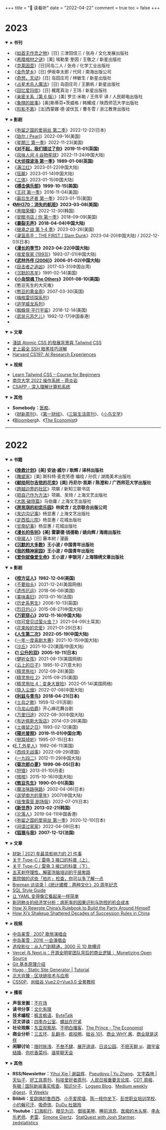+++
title = "🎡 读看听"
date = "2022-04-22"
comment = true
toc = false
+++

# 2023

<details open>
  <summary><b>» 书刊</b></summary>

- 《[如首无作祟之物](https://book.douban.com/subject/6249670/)》[日] 三津田信三 / 张舟 / 文化发展出版社
- 《[希腊棺材之谜](https://book.douban.com/subject/26941500/)》[美] 埃勒里·奎因 / 王敬之 / 新星出版社
- 《[克莱因壶](https://book.douban.com/subject/33658616/)》[日]冈岛二人 / 张舟 / 化学工业出版社
- 《[金色梦乡](https://book.douban.com/subject/26864984/)》[日] 伊坂幸太郎 / 代珂 / 南海出版公司
- 《[奇想，天动](https://book.douban.com/subject/23780806/)》[日] 岛田庄司 / 林敏生 / 新星出版社
- 《[占星术杀人魔法](https://book.douban.com/subject/10740776/)》[日] 岛田庄司 / 王鹏帆 / 新星出版社
- 《[回忆爱玛侬](https://book.douban.com/subject/26916149/)》[日] 梶尾真治 / 王玮 / 新星出版社
- 《[亲密关系（第 6 版）](https://book.douban.com/subject/26585065/)》[美] 罗兰·米勒 / 王伟平 译 / 人民邮电出版社
- 《[象棋的故事](https://book.douban.com/subject/24700640/)》[奥]斯蒂芬•茨威格 / 韩耀成 / 陕西师范大学出版社
- 《[形影不离](https://book.douban.com/subject/35713872/)》[法]西蒙娜·德·波伏瓦 / 曹冬雪 / 浙江教育出版社

</details>

<details open>
  <summary><b>» 影剧</b></summary>

- 《[弥留之国的爱丽丝 第二季](https://movie.douban.com/subject/35300122/)》2022-12-22(日本)
- 《[珀尔 / Pearl](https://movie.douban.com/subject/35801819/)》2022-09-16(美国)
- 《[星期三 第一季](https://movie.douban.com/subject/35364243/)》2022-11-23(美国)
- **《[对不起，我们错过了你](https://movie.douban.com/subject/30209084/)》2019-11-01(英国)**
- 《[风味人间 4·谷物星球](https://movie.douban.com/subject/35686327/)》2022-11-24(中国大陆)
- **《[大侦探波洛 第一季](https://movie.douban.com/subject/2030879/)》1989-01-08(英国)**
- 《[满江红](https://movie.douban.com/subject/35766491/)》2023-01-22(中国大陆)
- 《[狂飙](https://movie.douban.com/subject/35465232/)》2023-01-14(中国大陆)
- 《[三体](https://movie.douban.com/subject/26647087/)》2023-01-15(中国大陆)
- **《[搏击俱乐部](https://movie.douban.com/subject/1292000/)》1999-10-15(美国)**
- 《[王冠 第一季](https://movie.douban.com/subject/26427152/)》2016-11-04(美国)
- 《[最后生还者 第一季](https://movie.douban.com/subject/25848328/)》2023-01-15(美国)
- **《[MH370：消失的航班](https://movie.douban.com/subject/36247626/)》2023-03-08(美国)**
- 《[黑暗荣耀](https://movie.douban.com/subject/35314632/)》2022-12-30(韩国)
- 《[安眠书店 / 你 第一季](https://movie.douban.com/subject/26955946/)》2018-09-09(美国)
- **《[暴裂无声](https://movie.douban.com/subject/26647117/)》2018-04-04(中国大陆)**
- 《[继承之战 第 1-4 季](https://movie.douban.com/subject/35638422/)》2023-03-26(美国)
- 《[灌篮高手：THE FIRST / Slam Dunk](https://movie.douban.com/subject/35315950/)》2023-04-20(中国大陆) / 2022-12-03(日本)
- **《[漫长的季节](https://movie.douban.com/subject/35588177/)》2023-04-22(中国大陆)**
- 《[我爱我家 (1993)](https://movie.douban.com/subject/3901388/)》1993-07-01(中国大陆)
- **《[武林外传 (2006)](https://movie.douban.com/subject/3882715/)》2006-01-02(中国大陆)**
- 《[目击者之追凶](https://movie.douban.com/subject/11600078/)》2017-03-31(中国台湾)
- 《[沉默的羔羊](https://movie.douban.com/subject/1293544/)》1991-02-14(美国)
- **《[小岛惊魂 The Others](https://movie.douban.com/subject/1301459/)》2001-08-10(美国)**
- 《憨豆先生的大灾难》
- 《[憨豆的黄金周](https://movie.douban.com/subject/1301459/)》2007-03-30(英国)
- 《[梅格雷侦探系列](https://www.douban.com/doulist/122864803/)》
- 《[逃学威龙系列](https://movie.douban.com/subject/1302090/)》
- 《[蜘蛛侠·平行宇宙](https://movie.douban.com/subject/26374197/)》2018-12-14(美国)
- 《[武状元苏乞儿](https://movie.douban.com/subject/1297863/)》1992-12-17(中国香港)
-

</details>

<details open>
  <summary><b>» 文章</b></summary>

- [淺談 Atomic CSS 的發展背景與 Tailwind CSS](https://blog.huli.tw/2022/05/23/atomic-css-and-tailwind-css/)
- [史上最全 SSH 暗黑技巧详解](https://plantegg.github.io/2019/06/02/%E5%8F%B2%E4%B8%8A%E6%9C%80%E5%85%A8_SSH_%E6%9A%97%E9%BB%91%E6%8A%80%E5%B7%A7%E8%AF%A6%E8%A7%A3--%E6%94%B6%E8%97%8F%E4%BF%9D%E5%B9%B3%E5%AE%89/)
- [Harvard CS197: AI Research Experiences](https://docs.google.com/document/d/1uvAbEhbgS_M-uDMTzmOWRlYxqCkogKRXdbKYYT98ooc)

</details>

<details open>
  <summary><b>» 视频</b></summary>

- [Learn Tailwind CSS – Course for Beginners](https://www.youtube.com/watch?v=ft30zcMlFao)
- [南京大学 2022 操作系统 - 蒋炎岩](https://www.bilibili.com/video/BV1Cm4y1d7Ur)
- [CSAPP - 深入理解计算机系统](https://space.bilibili.com/354767108/channel/collectiondetail?sid=373847&ctype=0 "九曲阑干")

</details>

<details open>
  <summary><b>» 其他</b></summary>

- **Somebody：**[医痴](https://www.youtube.com/channel/UCR2f5HSx_E06HK6LzSzQQ5g/videos)、
- 《[财新周刊](https://weekly.caixin.com/)》、《[第一财经](https://www.cbnweek.com/#/read)》、《[三联生活周刊](https://www.lifeweek.com.cn/)》、《[小鸟文学](https://apps.apple.com/cn/app/%e5%b0%8f%e9%b8%9f%e6%96%87%e5%ad%a6/id1541992205?mt=8)》
- 《[Bloomberg](https://www.bloomberg.com)》、《[The Economist](https://www.economist.com/)》

</details>

---

# 2022

<details open>
  <summary><b>» 书籍</b></summary>

- **《[挽救计划](https://book.douban.com/subject/35494160/)》[美] 安迪·威尔 / 耿辉 / 译林出版社**
- 《[雕塑家](https://book.douban.com/subject/34978160/)》[美] 斯科特·麦克劳德 编绘 / 孙侃 / 湖南美术出版社
- **《[献给阿尔吉侬的花束](https://book.douban.com/subject/26362836/)》[美] 丹尼尔·凯斯 / 陈澄和 / 广西师范大学出版社**
- 《[跨越边界的社区](https://book.douban.com/subject/1051928/)》项飙 / 新知三联书店
- 《[把自己作为方法](https://book.douban.com/subject/35092383/)》项飙、吴琦 / 上海文艺出版社
- 《[大医·破晓篇](https://book.douban.com/subject/36069426/)》马伯庸 / 上海文艺出版社
- **《[房思琪的初恋乐园](https://book.douban.com/subject/27614904/)》林奕含 / 北京联合出版公司**
- 《[夹边沟记事](https://book.douban.com/subject/1072777/)》杨显惠 / 上海文艺出版社
- 《[定西孤儿院](https://book.douban.com/subject/26671188/)》杨显惠 / 花城出版社
- 《[甘南纪事](https://book.douban.com/subject/6840152/)》杨显惠 / 花城出版社
- **《[漫长的告别](https://book.douban.com/subject/30316475/)》[美] 雷蒙德·钱德勒 / 姚向辉 / 海南出版社**
- 《[电锯人](https://chainsaw-man.fandom.com/zh/wiki/%E7%94%B5%E9%94%AF%E4%BA%BA_Wiki?variant=zh)》[日] 藤本树 / 漫画
- **《[沉默的大多数](https://book.douban.com/subject/1054685/)》王小波 / 中国青年出版社**
- **《[我的精神家园](https://book.douban.com/subject/27156834/)》王小波 / 中国青年出版社**
- **《[爱你就像爱生命](https://book.douban.com/subject/3071717/)》王小波 / 李银河 / 上海锦绣文章出版社**

</details>

<details open>
  <summary><b>» 影剧</b></summary>

- **《[控方证人](https://movie.douban.com/subject/5294851/)》1982-12-04(美国)**
- 《[不要抬头](https://movie.douban.com/subject/34884712/)》2021-12-24(美国网络)
- 《[遗传厄运](https://movie.douban.com/subject/27621727/)》2018-06-08(美国)
- 《[美味毒妇](https://movie.douban.com/subject/20397453/)》2013-01-16(法国)
- 《[历史系男生](https://movie.douban.com/subject/1871817/)》2006-10-13(英国)
- 《[烈日灼心](https://movie.douban.com/subject/24719063/)》2015-08-27(中国大陆)
- **《[万箭穿心](https://movie.douban.com/subject/10537853/)》2012-11-16(中国大陆)**
- 《[你可曾见过萤火虫？](https://movie.douban.com/subject/35412350/)》2021-04-09(土耳其)
- 《[花束般的恋爱](https://movie.douban.com/subject/34874432/)》2021-01-29(日本)
- **《[人生第二次](https://movie.douban.com/subject/35664467/)》2022-05-19(中国大陆)**
- 《[一年一度喜剧大赛](https://movie.douban.com/subject/35467072/)》2021-10-15(中国大陆)
- 《[沙丘](https://movie.douban.com/subject/3001114/)》2021-10-22(美国/中国大陆)
- **《[1 公升的泪](https://movie.douban.com/subject/1436900/)》2005-10-11(日本)**
- 《[健听女孩](https://movie.douban.com/subject/35048413/)》2021-08-13(美国网络)
- 《[云上的日子](https://movie.douban.com/subject/1291558/)》1995-10-27(意大利)
- 《[精灵旅社](https://movie.douban.com/subject/3269068/)》2012-09-28(美国)
- 《[精灵旅社 2](https://movie.douban.com/subject/21327493/)》2015-09-25(美国)
- 《[精灵旅社 4：变身大冒险](https://movie.douban.com/subject/30472643/)》2022-01-14(美国网络)
- 《[隐入尘烟](https://movie.douban.com/subject/35131346/)》2022-07-08(中国大陆)
- **《[利兹与青鸟](https://movie.douban.com/subject/27062637/)》2018-04-21(日本)**
- 《[士兵之歌](https://movie.douban.com/subject/1295614/)》1959-12-01(苏联)
- 《[乌龙山伯爵](https://www.douban.com/location/drama/10863480/)》开心麻花舞台剧
- 《[万里归途](https://movie.douban.com/subject/26654184/)》2022-09-30(中国大陆)
- 《[布达佩斯大饭店](https://movie.douban.com/subject/11525673/)》2014-03-28(美国)
- 《[土拨鼠之日](https://movie.douban.com/subject/1300613/)》1993-02-12(美国)
- **《[陽光普照](https://movie.douban.com/subject/30292777/)》2019-11-01(中国台湾)**
- 《[侧耳倾听](https://movie.douban.com/subject/1297052/)》1995-07-15(日本)
- 《[E.T.外星人](https://movie.douban.com/subject/1294638/)》1982-06-11(美国)
- 《[西线无战事](https://movie.douban.com/subject/3042261/)》2022-09-29(德国)
- 《[一九四二](https://movie.douban.com/subject/6011805/)》2012-11-29(中国大陆)
- **《[菊次郎の夏](https://movie.douban.com/subject/1293359/)》1999-06-05(日本)**
- 《[狩猎](https://movie.douban.com/subject/6985810/)》2013-01-10(丹麦)
- 《[殡棺](https://movie.douban.com/subject/25917973/)》2015-10-16(中国大陆)
- **《[憨豆先生](https://movie.douban.com/subject/1302958/)》1990-01-01(英国)**
- 《[魔法咪路咪路](https://movie.douban.com/subject/3115194/)》2002-04-06(日本)
- 《[遥望南方的童年](https://movie.douban.com/subject/3037329/)》2007(中国大陆)
- 《[摇曳露营 剧场版](https://movie.douban.com/subject/35319389/)》2022-07-01(日本)
- **《[新世界](https://movie.douban.com/subject/10437779/)》2013-02-21(韩国)**
- 《[沦落人](https://movie.douban.com/subject/30140231/)》2019-04-11(中国香港)
- 《[弥留之国的爱丽丝 第一季](https://movie.douban.com/subject/34477588/)》2020-12-10(日本)
- 《[间谍过家家](https://movie.douban.com/subject/35258427/)》2022-04-09(日本)
- **《[狐狸与我](https://movie.douban.com/subject/2028659/)》2007-12-12(法国)**

</details>

<details open>
  <summary><b>» 文章</b></summary>

- [财新 | 2021 年最具影响力的 21 件事](https://datanews.caixin.com/interactive/2021/2021final/)
- [关于 Type-C / 雷电 3 接口的科普（上）](https://zhuanlan.zhihu.com/p/101434503)
- [关于 Type-C / 雷电 3 接口的科普（下）](https://zhuanlan.zhihu.com/p/101486153)
- [五天剥夺理性，解密洗脑培训的千层套路](https://mp.weixin.qq.com/s/F4sQ6GOxONr--JBA5Y2EMA)
- [医院做的这些「拍片」检查，你可以多了解一点](https://sspai.com/post/67474)
- [Breiman 访谈录 |《统计建模：两种文化》20 周年纪念](https://mp.weixin.qq.com/s?__biz=MjM5NDQ3NTkwMA==&mid=2650148161&idx=1&sn=ab1d9a8c504389c6d53f6f749fa865cb)
- [SQL Style Guide](https://www.sqlstyle.guide/)
- [让 YAML 变得像它看起来一样简单](https://linux.cn/article-13842-1.html)
- [新冠肺炎的经济学分析：病死率的因果识别与防控的机会成本](https://archive.ph/KLusN)
- [How Xi Rewrote China’s Rulebook to Build the Party Around Himself](https://www.bloomberg.com/graphics/2022-china-national-party-congress-xi-rules/?leadSource=uverify%20wall)
- [How Xi’s Shakeup Shattered Decades of Succession Rules in China](https://www.bloomberg.com/graphics/2022-china-party-congress-xi-new-leaders/?ai=eyJpc1N1YnNjcmliZWQiOnRydWUsImFydGljbGVSZWFkIjpmYWxzZSwiYXJ0aWNsZUNvdW50IjowLCJ3YWxsSGVpZ2h0IjoxfQ==)

</details>

<details open>
  <summary><b>» 视频</b></summary>

- [中岛美雪 · 2007 歌旅演唱会](https://www.bilibili.com/video/BV1uK411P7JE)
- [中岛美雪 · 2016 一会演唱会](https://www.bilibili.com/video/BV144411i7mb)
- [选投影仪：从入门到精通，3000 元 10 款横评](https://www.bilibili.com/video/BV13L4y1n7WQ/?share_source=copy_web&vd_source=dfeb89feb5ee367d116e92e86e0834fd "先看测评")
- [Vercel 与 Next.js：开源全明星团队背后的商业逻辑｜ Monetizing Open Source](https://www.bilibili.com/video/BV1gR4y1u76v)
- [Git 基本原理介绍](https://youtube.com/playlist?list=PLfQqWeOCIH4BXVnYaPgjR9_f8YF3WNAz0 "麦兜搞 IT")
- [Hugo - Static Site Generator | Tutorial](https://youtube.com/playlist?list=PLLAZ4kZ9dFpOnyRlyS-liKL5ReHDcj4G3 "Mike Dane")
- [北大肖臻 - 区块链技术与应用](http://zhenxiao.com/blockchain/ "北京大学 - 肖臻")
- [CS50P](https://youtube.com/playlist?list=PLhQjrBD2T3817j24-GogXmWqO5Q5vYy0V "Harvard Courses")、[尚硅谷 Vue2.0+Vue3.0 全套教程](https://www.bilibili.com/video/BV1Zy4y1K7SH)

</details>

<details open>
  <summary><b>» 播客</b></summary>

- **声音发掘：**[不在场](https://buzaichang.xyz/)
- **读书分享：**[文化有限](https://www.xiaoyuzhoufm.com/podcast/5e4515bd418a84a046e2b11a)
- **技术编程：**[枫言枫语](https://fyfy.fm/)、[ByteTalk](https://bytetalk.fm/)
- **泛文讲谈：**[四季办公室](https://siji.typlog.io/)、[螺丝在拧紧](https://www.xiaoyuzhoufm.com/podcast/6038445497d1b2c8c42d29ba)
- **社论观察：**[东亚观察局](https://www.xiaoyuzhoufm.com/podcast/5e9a4e25418a84a046bc6156)、[不明白播客](https://www.bumingbai.net/)、[The Prince - The Economist](https://www.economist.com/theprincepod)
- **商业分析：**[三五环](https://www.xiaoyuzhoufm.com/podcast/5e280fab418a84a0461faa3c)、[乱翻书](https://www.xiaoyuzhoufm.com/podcast/61358d971c5d56efe5bcb5d2)、[疯投圈](https://crazy.capital/)、[硅谷 101](https://sv101.fireside.fm/)、[商业 WHY 酱](https://msbussinesswhy.fireside.fm/)、[商业就是这样](https://thatisbiz.fireside.fm/)
- **闲聊讨论：**[限时肤浅](https://www.xiaoyuzhoufm.com/podcast/5f56592d83c34e85dd9b6d53)、[不叁不肆](https://dao.fm/%E4%B8%8D%E5%8F%81%E4%B8%8D%E8%82%86/)、[展开讲讲](https://www.xiaoyuzhoufm.com/podcast/5e280faa418a84a0461f9bfb)、[日谈公园](https://www.xiaoyuzhoufm.com/podcast/5e280faa418a84a0461f9ad8)、[不把天聊 si](https://www.xiaoyuzhoufm.com/podcast/60de960e82b7520df0026844)、[跟宇宙结婚](https://www.xiaoyuzhoufm.com/podcast/5e284c39418a84a046263d8a)、[你吃香菜吗](https://www.xiaoyuzhoufm.com/podcast/62ce4812b94ef3c7f6c71f93)、[谐星聊天会](https://www.xiaoyuzhoufm.com/podcast/5e280fa7418a84a0461f912b)

</details>

<details open>
  <summary><b>» 其他</b></summary>

- **RSS/Newsletter：**[Yihui Xie | 谢益辉](https://yihui.org/)、[Pseudoyu | Yu Zhang](https://www.pseudoyu.com/zh/)、[文字森林 | 天仙子](https://tianxianzi.me/)、[好工具周刊](https://bestxtools.zhubai.love/)、[科技爱好者周刊](https://www.ruanyifeng.com/blog/)、[人民日报重要言论库](http://opinion.people.com.cn/GB/8213/49160/)、[CDT 周报](https://chinadigitaltimes.net/chinese/weekly-digest)、[有据 | 国际新闻事实核查](https://chinafactcheck.com/)、[知识分子](http://zhishifenzi.com/)、[Logseq Blog](https://blog.logseq.com)、[Medium weekly digest](https://medium.com/)、[R Weekly](https://rweekly.org/)
- **Bilibili：**[爱跳绳的鲁西西](https://space.bilibili.com/383458566)、[小平爱爬墙](https://space.bilibili.com/407978871/)、[陈一枝你坐下](https://space.bilibili.com/1937416537)、[彭世职业培训学校](https://space.bilibili.com/1433760771)、[小约翰可汗](https://space.bilibili.com/23947287)、[吸奇侠](https://space.bilibili.com/414350632)、[DuDu 杜银玲](https://space.bilibili.com/355324923)
- **Youtube：**[幻海航行](https://www.youtube.com/channel/UCp1nO1bgVwks9b5EhKQGVag/videos)、[眼见为识](https://www.youtube.com/channel/UChASrP18ZKeWic0wA3E08Pg/videos)、[御坂美琴](https://www.youtube.com/channel/UCNUS6e1M0eUIv1F88kxRJ-g/playlists)、[睡前消息](https://www.youtube.com/channel/UCR4U_q_MojVVqYnawAVlryw/videos)、[医痴的木头屋](https://www.youtube.com/channel/UCR2f5HSx_E06HK6LzSzQQ5g/videos)、[李永乐老师](https://www.youtube.com/channel/UCSs4A6HYKmHA2MG_0z-F0xw/videos)、[老雷](https://www.youtube.com/channel/UCT3YvT4kdEiJ3up3PINhyQQ/videos)、[Simone Giertz](https://www.youtube.com/channel/UC3KEoMzNz8eYnwBC34RaKCQ/videos)、[StatQuest with Josh Starmer](https://www.youtube.com/channel/UCtYLUTtgS3k1Fg4y5tAhLbw/videos)、[zedstatistics](https://www.youtube.com/c/zedstatistics/videos)

</details>
